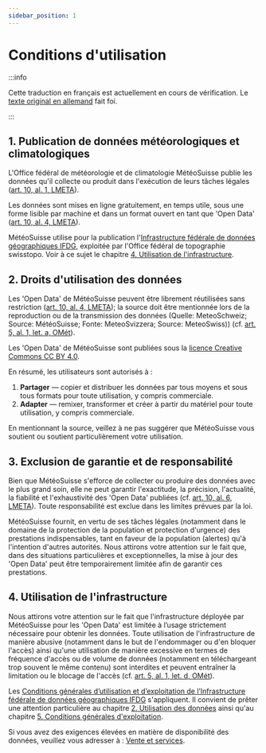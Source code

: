```yaml
---
sidebar_position: 1
---
```


# Conditions d'utilisation

:::info

Cette traduction en français est actuellement en cours de vérification. Le [texte original en allemand](https://opendatadocs.meteoswiss.ch/de/general/terms-of-use) fait foi.

:::

## 1. Publication de données météorologiques et climatologiques
L'Office fédéral de météorologie et de climatologie MétéoSuisse publie les données qu'il collecte ou produit dans l'exécution de leurs tâches légales ([art. 10, al. 1, LMETA](https://www.fedlex.admin.ch/eli/cc/2023/682/fr#art_10)).

Les données sont mises en ligne gratuitement, en temps utile, sous une forme lisible par machine et dans un format ouvert en tant que 'Open Data' ([art. 10, al. 4, LMETA](https://www.fedlex.admin.ch/eli/cc/2023/682/fr#art_10)).

MétéoSuisse utilise pour la publication l'[Infrastructure fédérale de données géographiques IFDG](https://www.geo.admin.ch/fr/impressum-responsabilites-et-contacts), exploitée par l'Office fédéral de topographie swisstopo. Voir à ce sujet le chapitre [4. Utilisation de l'infrastructure](#4-utilisation-de-linfrastructure). 


## 2. Droits d'utilisation des données
Les 'Open Data' de MétéoSuisse peuvent être librement réutilisées sans restriction ([art. 10, al. 4, LMETA](https://www.fedlex.admin.ch/eli/cc/2023/682/fr#art_10)); la source doit être mentionnée lors de la reproduction ou de la transmission des données (Quelle: MeteoSchweiz; Source: MétéoSuisse; Fonte: MeteoSvizzera; Source: MeteoSwiss)) (cf. [art. 5, al. 1, let. a, OMét](https://www.fedlex.admin.ch/eli/cc/2024/452/fr#art_5)). 

Les 'Open Data' de MétéoSuisse sont publiées sous la [licence Creative Commons CC BY 4.0](https://creativecommons.org/licenses/by/4.0/deed.fr).

En résumé, les utilisateurs sont autorisés à :
1. **Partager** — copier et distribuer les données par tous moyens et sous tous formats pour toute utilisation, y compris commerciale.
2. **Adapter** — remixer, transformer et créer à partir du matériel pour toute utilisation, y compris commerciale.

En mentionnant la source, veillez à ne pas suggérer que MétéoSuisse vous soutient ou soutient particulièrement votre utilisation.


## 3. Exclusion de garantie et de responsabilité
Bien que MétéoSuisse s'efforce de collecter ou produire des données avec le plus grand soin, elle ne peut garantir l'exactitude, la précision, l'actualité, la fiabilité et l'exhaustivité des 'Open Data' publiées (cf. [art. 10, al. 6, LMETA](https://www.fedlex.admin.ch/eli/cc/2023/682/fr#art_10)). Toute responsabilité est exclue dans les limites prévues par la loi.

MétéoSuisse fournit, en vertu de ses tâches légales (notamment dans le domaine de la protection de la population et protection d'urgence) des prestations indispensables, tant en faveur de la population (alertes) qu'à l'intention d'autres autorités. Nous attirons votre attention sur le fait que, dans des situations particulières et exceptionnelles, la mise à jour des 'Open Data' peut être temporairement limitée afin de garantir ces prestations.


## 4. Utilisation de l'infrastructure
Nous attirons votre attention sur le fait que l'infrastructure déployée par MétéoSuisse pour les 'Open Data' est limitée à l’usage strictement nécessaire pour obtenir les données. Toute utilisation de l'infrastructure de manière abusive (notamment dans le but de l'endommager ou d'en bloquer l'accès) ainsi qu'une utilisation de manière excessive en termes de fréquence d'accès ou de volume de données (notamment en téléchargeant trop souvent le même contenu) sont interdites et peuvent entraîner la limitation ou le blocage de l'accès (cf. [art. 5, al. 1, let. d, OMét](https://www.fedlex.admin.ch/eli/cc/2024/452/fr#art_5)).

Les [Conditions générales d’utilisation et d’exploitation de l’Infrastructure fédérale de données géographiques IFDG](https://www.geo.admin.ch/fr/conditions-generales-utilisation-ifdg) s'appliquent. Il convient de prêter une attention particulière au chapitre [2. Utilisation des données](https://www.geo.admin.ch/fr/conditions-generales-utilisation-ifdg#2.-Utilisation-des-donn%C3%A9es) ainsi qu'au chapitre [5. Conditions générales d'exploitation](https://www.geo.admin.ch/fr/conditions-generales-utilisation-ifdg#5-Conditions-g%C3%A9n%C3%A9rales-d'exploitation).

Si vous avez des exigences élevées en matière de disponibilité des données, veuillez vous adresser à : [Vente et services](https://www.meteosuisse.admin.ch/portrait/contact/formulaire-de-contact.html).
